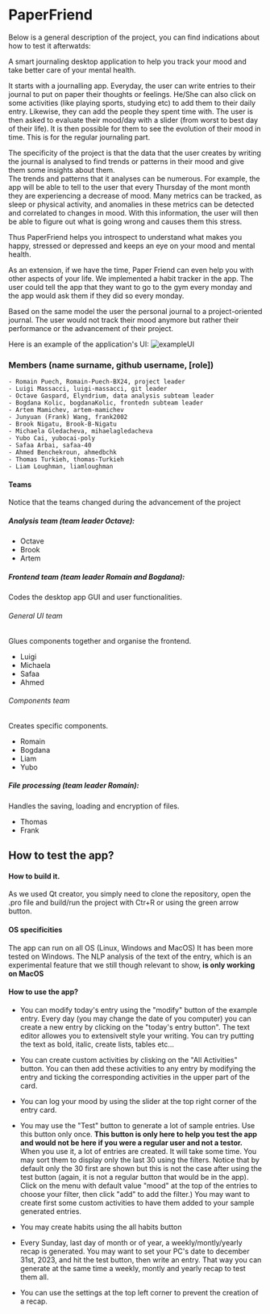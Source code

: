 # PaperFriend  
Below is a general description of the project, you can find indications about how to test it afterwatds:

A smart journaling desktop application to help you track your mood and take better care of your mental health.  

It starts with a journalling app. Everyday, the user can write entries to their journal to put on paper their thoughts or feelings. He/She can also click on some activities (like playing sports, studying etc) to add them to their daily entry. Likewise, they can add the people they spent time with. The user is then asked to evaluate their mood/day with a slider (from worst to best day of their life). It is then possible for them to see the evolution of their mood in time.
This is for the regular journaling part.  

The specificity of the project is that the data that the user creates by writing the journal is analysed to find trends or patterns in their mood and give them some insights about them.  
The trends and patterns that it analyses can be numerous. For example, the app will be able to tell to the user that every Thursday of the mont month they are experiencing a decrease of mood. Many metrics can be tracked, as sleep or physical activity, and anomalies in these metrics can be detected and correlated to changes in mood. With this information, the user will then be able to figure out what is going wrong and causes them this stress.   


Thus PaperFriend helps you introspect to understand what makes you happy, stressed or depressed and keeps an eye on your mood and mental health.


As an extension, if we have the time, Paper Friend can even help you with other aspects of your life. We implemented a habit tracker in the app. The user could tell the app that they want to go to the gym every monday and the app would ask them if they did so every monday.

Based on the same model the user the personal journal to a project-oriented journal. The user would not track their mood anymore but rather their performance or the advancement of their project.  
  
    
    
Here is an example of the application's UI:
![exampleUI](https://user-images.githubusercontent.com/91381114/203642351-10ddf1b8-be66-4267-aefb-1da34732f860.jpg)


### Members (name surname, github username, [role])

    - Romain Puech, Romain-Puech-BX24, project leader
    - Luigi Massacci, luigi-massacci, git leader
    - Octave Gaspard, Elyndrium, data analysis subteam leader
    - Bogdana Kolic, bogdanaKolic, frontedn subteam leader
    - Artem Mamichev, artem-mamichev
    - Junyuan (Frank) Wang, frank2002
    - Brook Nigatu, Brook-B-Nigatu
    - Michaela Gledacheva, mihaelagledacheva
    - Yubo Cai, yubocai-poly
    - Safaa Arbai, safaa-40
    - Ahmed Benchekroun, ahmedbchk
    - Thomas Turkieh, thomas-Turkieh
    - Liam Loughman, liamloughman

#### Teams

Notice that the teams changed during the advancement of the project
##### Analysis team (team leader Octave):
  - Octave
  - Brook
  - Artem

##### Frontend team (team leader Romain and Bogdana):
Codes the desktop app GUI and user functionalities.
  ###### General UI team
  Glues components together and organise the frontend.
  - Luigi 
  - Michaela
  - Safaa
  - Ahmed

  ###### Components team
  Creates specific components.
  - Romain
  - Bogdana
  - Liam
  - Yubo
  
##### File processing (team leader Romain):
Handles the saving, loading and encryption of files.
- Thomas
- Frank


## How to test the app?

#### How to build it.
As we used Qt creator, you simply need to clone the repository, open the .pro file and build/run the project with Ctr+R or using the green arrow button.

#### OS specificities
The app can run on all OS (Linux, Windows and MacOS)
It has been more tested on Windows. The NLP analysis of the text of the entry, which is an experimental feature that we still though relevant to show, **is only working on MacOS**

#### How to use the app?
- You can modify today's entry using the "modify" button of the example entry. Every day (you may change the date of you computer) you can create a new entry by clicking on the "today's entry button". The text editor allowes you to extensivelt style your writing. You can try putting the text as bold, italic, create lists, tables etc...

- You can create custom activities by clisking on the "All Activities" button. You can then add these activities to any entry by modifying the entry and ticking the corresponding activities in the upper part of the card.

- You can log your mood by using the slider at the top right corner of the entry card.

- You may use the "Test" button to generate a lot of sample entries. Use this button only once. **This button is only here to help you test the app and would not be here if you were a regular user and not a testor.** When you use it, a lot of entries are created. It will take some time. You may sort them to display only the last 30 using the filters. Notice that by default only the 30 first are shown but this is not the case after using the test button (again, it is not a regular button that would be in the app). Click on the menu with default value "mood" at the top of the entries to choose your filter, then click "add" to add the filter.) You may want to create first some custom activities to have them added to your sample generated entries.

- You may create habits using the all habits button

- Every Sunday, last day of month or of year, a weekly/montly/yearly recap is generated. You may want to set your PC's date to december 31st, 2023, and hit the test button, then write an entry. That way you can generate at the same time a weekly, montly and yearly recap to test them all.

- You can use the settings at the top left corner to prevent the creation of a recap.
 

        
    


